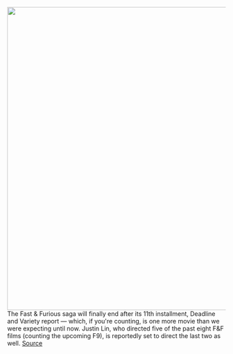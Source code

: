 <img src='https://cdn.vox-cdn.com/thumbor/VzshPhZGceHTJ27pQago90LetLM=/0x0:3840x2400/1200x800/filters:focal(1613x893:2227x1507)/cdn.vox-cdn.com/uploads/chorus_image/image/67663673/F9FastFurious9.0.jpg' width='700px' /><br/>
The Fast & Furious saga will finally end after its 11th installment, Deadline and Variety report — which, if you're counting, is one more movie than we were expecting until now. Justin Lin, who directed five of the past eight F&F films (counting the upcoming F9), is reportedly set to direct the last two as well.
<a href='https://www.theverge.com/2020/10/20/21526004/fast-furious-end-after-11-films-justin-lin-directing'> Source <a/>
